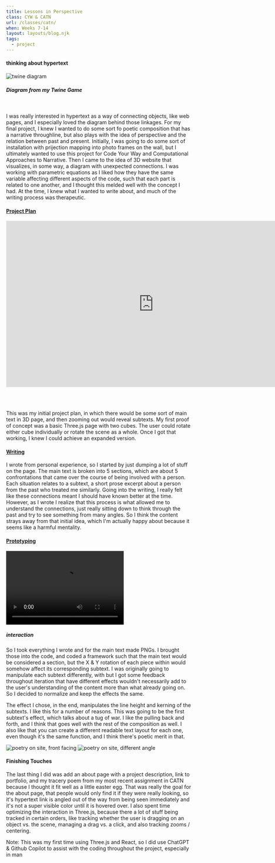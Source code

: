 ```yaml
---
title: Lessons in Perspective
class: CYW & CATN
url: /classes/catn/
when: Weeks 7-14
layout: layouts/blog.njk
tags:
  - project
---
```


#### thinking about hypertext

<div class="img-div">
<div class="img-cont">
  <img class="blog-img" alt="twine diagram" src="https://cdn.glitch.me/d7ac8ce9-d6b5-4915-b92c-e6f0bf0d0c29/Screenshot%202025-02-24%20at%202.41.17%E2%80%AFPM.png?v=1740498221948">
  <h5>
    Diagram from my <a target="_blank" src="https://docblog-olee.glitch.me/catn/sketch2/">Twine Game</a>
  </h5>
  </div>
</div>
<br>

I was really interested in hypertext as a way of connecting objects, like web pages, and I especially loved the diagram behind those linkages. For my final project, I knew I wanted to do some sort fo poetic composition
that has a narrative throughline, but also plays with the idea of perspective and the relation between past and present. Initially, I was going to do some sort of installation with prijection mapping into photo frames on the wall, 
but I ultimately wanted to use this project for Code Your Way and Computational Approaches to Narrative. Then I came to the idea of 3D website that visualizes, in some way, a diagram with unexpected connections. I was working with parametric equations
as I liked how they have the same variable affecting different aspects of the code, such that each part is related to one another, and I thought this melded well with the concept I had. At the time, I knew what I wanted to write about, and much of the writing process
was therapeutic.

#### [Project Plan](https://www.figma.com/board/vDXCJi2QHw0K9Blf3hi0el/Lessons-in-Perspective?node-id=0-1&t=aUvvWP5k2U1H21jG-1)

<iframe style="border: 1px solid rgba(0, 0, 0, 0.1);" width="800" height="450" src="https://embed.figma.com/board/vDXCJi2QHw0K9Blf3hi0el/Lessons-in-Perspective?node-id=0-1&embed-host=share" allowfullscreen></iframe>

<br><br>

This was my initial project plan, in which there would be some sort of main text in 3D page, and then zooming out would reveal subtexts. My first proof of concept was a basic Three.js page with two cubes. The user could rotate either cube individually or rotate the scene
as a whole. Once I got that working, I knew I could achieve an expanded version. 

#### [Writing](https://docs.google.com/document/d/1QZ2nN5u5q2l1qOvAAPWlnl6e6UL9sjyc2AEvdsX9_FM/edit?usp=sharing)

I wrote from personal experience, so I started by just dumping a lot of stuff on the page. The main text is broken into 5 sections, which are about 5 confrontations that came over the course of being involved with a person. 
Each situation relates to a subtext, a short prose excerpt about a person from the past who treated me similarly. Going into the writing, I really felt like these connections meant I should have known better at the time. However, 
as I wrote I realize that this process is what allowed me to understand the connections, just really sitting down to think through the past and try to see something from many angles. So I think the content strays away from that initial idea, which I'm actually happy about 
because it seems like a harmful mentality. 

#### [Prototyping](https://docblog-olee.glitch.me/cyw/week10/)

  <div class="vid-aud">
  <video width="320" height="200" controls>
  <source src="https://cdn.glitch.me/d7ac8ce9-d6b5-4915-b92c-e6f0bf0d0c29/Screen%20Recording%202025-04-06%20at%208.31.55%E2%80%AFPM.mov?v=1743990777755" >
Your browser does not support the video tag.
</video><h5>
    <i>interaction</i>
  </h5>
  </div>
  
So I took everything I wrote and for the main text made PNGs. I brought those into the code, and coded a framework such that the main text would be considered a section, but the X & Y rotation of each piece within
would somehow affect its corresponding subtext. I was originally going to manipulate each subtext differently, with but I got some feedback throughout iteration that have different effects wouldn't necessarily add to the user's understanding
of the content more than what already going on. So I decided to normalize and keep the effects the same. 

The effect I chose, in the end, manipulates the line height and kerning of the subtexts. I like this for a number of reasons. This was going to be the first subtext's effect, which talks about a tug of war. I like the pulling back and forth, and I think
that goes well with the rest of the composition as well. I also like that you can create a different readable text layout for each one, even though it's the same function, and I think there's poetic merit in that. 


<div class="img-div">
<img class="blog-img" alt="poetry on site, front facing" src="https://cdn.glitch.global/d7ac8ce9-d6b5-4915-b92c-e6f0bf0d0c29/Screenshot%202025-04-13%20at%203.04.25%E2%80%AFPM.png?v=1744577573769">
<img class="blog-img" alt="poetry on site, different angle" src="https://cdn.glitch.global/d7ac8ce9-d6b5-4915-b92c-e6f0bf0d0c29/Screenshot%202025-04-13%20at%203.04.53%E2%80%AFPM.png?v=1744577588042">  
</div>

#### Finishing Touches

The last thing I did was add an about page with a project description, link to portfolio, and my tracery poem from my most recent assignment in CATN because I thought it fit well as a little easter egg. 
That was really the goal for the about page, that people would only find it if they were really looking, so it's hypertext link is angled out of the way from being seen immediately and it's not a super visible color until it is hovered over. I also spent time optimizing the interaction 
in Three.js, because there a lot of stuff being tracked in certain orders, like tracking whether the user is dragging on an object vs. the scene, managing a drag vs. a click, and also tracking zooms / centering.

Note: This was my first time using Three.js and React, so I did use ChatGPT & Github Copilot to assist with the coding throughout the project, especially in man 